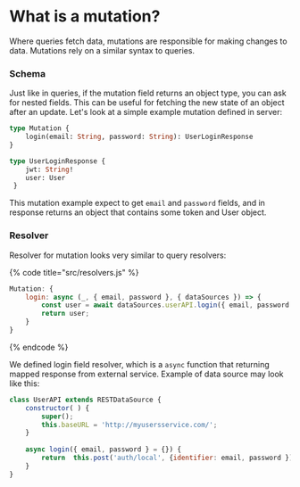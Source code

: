 # What is a mutation?

Where queries fetch data, mutations are responsible for making changes to data. Mutations rely on a similar syntax to queries.

### Schema

Just like in queries, if the mutation field returns an object type, you can ask for nested fields. This can be useful for fetching the new state of an object after an update. Let's look at a simple example mutation defined in server:

```graphql
type Mutation {
    login(email: String, password: String): UserLoginResponse
}

type UserLoginResponse {
    jwt: String!
    user: User
 }
```

This mutation example expect to get `email` and `password` fields, and in response returns an object that contains some token and User object.

### Resolver

Resolver for mutation looks very similar to query resolvers:

{% code title="src/resolvers.js" %}
```javascript
Mutation: {
	login: async (_, { email, password }, { dataSources }) => {
		const user = await dataSources.userAPI.login({ email, password });
		return user;
	}
}
```
{% endcode %}

We defined login field resolver, which is a `async` function that returning mapped response from external service. Example of data source may look like this:

```javascript
class UserAPI extends RESTDataSource {
	constructor( ) {
		super();
		this.baseURL = 'http://myusersservice.com/';
	}
	
	async login({ email, password } = {}) {
		return	this.post('auth/local', {identifier: email, password });
	}
}
```



